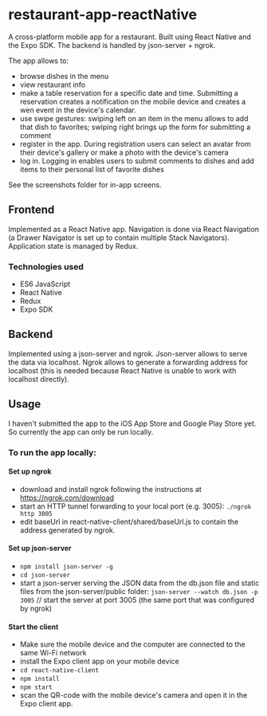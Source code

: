 # restaurant-app-reactNative
A cross-platform mobile app for a restaurant. Built using React Native and the Expo SDK. The backend is handled by json-server + ngrok.

The app allows to: 
- browse dishes in the menu
- view restaurant info
- make a table reservation for a specific date and time. Submitting a reservation creates a notification on the mobile device and creates a wen event in the device's calendar.
- use swipe gestures: swiping left on an item in the menu allows to add that dish to favorites; swiping right brings up the form for submitting a comment
- register in the app. During registration users can select an avatar from their device's gallery or make a photo with the device's camera
- log in. Logging in enables users to submit comments to dishes and add items to their personal list of favorite dishes

See the screenshots folder for in-app screens.

## Frontend
Implemented as a React Native app. Navigation is done via React Navigation (a Drawer Navigator is set up to contain multiple Stack Navigators). Application state is managed by Redux. 

### Technologies used
- ES6 JavaScript 
- React Native
- Redux
- Expo SDK

## Backend
Implemented using a json-server and ngrok. Json-server allows to serve the data via localhost. Ngrok allows to generate a forwarding address for localhost (this is needed because React Native is unable to work with localhost directly).
 
## Usage
I haven't submitted the app to the iOS App Store and Google Play Store yet. So currently the app can only be run locally.

### To run the app locally:

#### Set up ngrok
- download and install ngrok following the instructions at https://ngrok.com/download
- start an HTTP tunnel forwarding to your local port (e.g. 3005):
`./ngrok http 3005`
- edit baseUrl in react-native-client/shared/baseUrl.js to contain the address generated by ngrok.

#### Set up json-server
- `npm install json-server -g`
- `cd json-server`
- start a json-server serving the JSON data from the db.json file and static files from the json-server/public folder:
`json-server --watch db.json -p 3005`   // start the server at port 3005 (the same port that was configured by ngrok)

#### Start the client 
- Make sure the mobile device and the computer are connected to the same Wi-Fi network
- install the Expo client app on your mobile device
- `cd react-native-client`
- `npm install`
- `npm start`
- scan the QR-code with the mobile device's camera and open it in the Expo client app.

